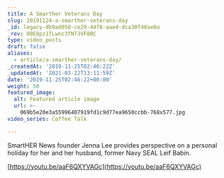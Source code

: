 ```yaml
---
title: A Smarther Veterans Day
slug: 20191124-a-smarther-veterans-day
_id: legacy-db9ad050-ce29-44f8-aae4-dca30f48ae0a
_rev: O8E8pz1fLwnc3fN7JVF8BC
type: video_posts
draft: false
aliases:
  - article/a-smarther-veterans-day/
_createdAt: '2019-11-25T02:46:22Z'
_updatedAt: '2021-03-22T13:11:59Z'
date: '2019-11-25T02:46:22+00:00'
weight: 50
featured_image:
  alt: Featured article image
  url: >-
    069b5e20e3a55996407919fd1c9d77ea9650ccbb-768x577.jpg
video_series: Coffee Talk

---
```

SmartHER News founder Jenna Lee provides perspective on a personal holiday for her and her husband, former Navy SEAL Leif Babin.

[https://youtu.be/aaF6QXYVAGc](https://youtu.be/aaF6QXYVAGc)